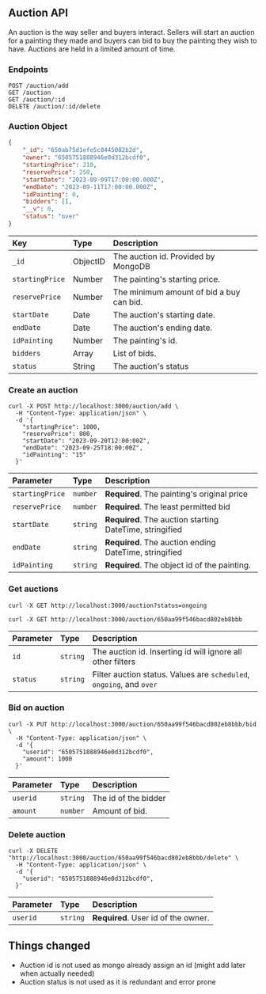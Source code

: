 ## Auction API

An auction is the way seller and buyers interact. Sellers will start an auction for a painting they made and buyers can bid to buy the painting they wish to have. Auctions are held in a limited amount of time.

### Endpoints

```
POST /auction/add
GET /auction
GET /auction/:id
DELETE /auction/:id/delete
```

### Auction Object

```json
{
	"_id": "650ab75d1efe5c8445082b2d",
	"owner": "6505751888946e0d312bcdf0",
	"startingPrice": 210,
	"reservePrice": 250,
	"startDate": "2023-09-09T17:00:00.000Z",
	"endDate": "2023-09-11T17:00:00.000Z",
	"idPainting": 0,
	"bidders": [],
	"__v": 0,
	"status": "over"
}
```

| Key             | Type     | Description                              |
| :-------------- | :------- | :--------------------------------------- |
| `_id`           | ObjectID | The auction id. Provided by MongoDB      |
| `startingPrice` | Number   | The painting's starting price.           |
| `reservePrice`  | Number   | The minimum amount of bid a buy can bid. |
| `startDate`     | Date     | The auction's starting date.             |
| `endDate`       | Date     | The auction's ending date.               |
| `idPainting`    | Number   | The painting's id.                       |
| `bidders`       | Array    | List of bids.                            |
| `status`        | String   | The auction's status                     |

### Create an auction

```shell
curl -X POST http://localhost:3000/auction/add \
  -H "Content-Type: application/json" \
  -d '{
    "startingPrice": 1000,
    "reservePrice": 800,
    "startDate": "2023-09-20T12:00:00Z",
    "endDate": "2023-09-25T18:00:00Z",
    "idPainting": "15"
  }'
```

| Parameter       | Type     | Description                                              |
| :-------------- | :------- | :------------------------------------------------------- |
| `startingPrice` | `number` | **Required**. The painting's original price              |
| `reservePrice`  | `number` | **Required**. The least permitted bid                    |
| `startDate`     | `string` | **Required**. The auction starting DateTime, stringified |
| `endDate`       | `string` | **Required**. The auction ending DateTime, stringified   |
| `idPainting`    | `string` | **Required**. The object id of the painting.             |

### Get auctions

```shell
curl -X GET http://localhost:3000/auction?status=ongoing
```

```shell
curl -X GET http://localhost:3000/auction/650aa99f546bacd802eb8bbb
```

| Parameter | Type     | Description                                                          |
| :-------- | :------- | :------------------------------------------------------------------- |
| `id`      | `string` | The auction id. Inserting id will ignore all other filters           |
| `status`  | `string` | Filter auction status. Values are `scheduled`, `ongoing`, and `over` |

### Bid on auction

```shell
curl -X PUT http://localhost:3000/auction/650aa99f546bacd802eb8bbb/bid \
  -H "Content-Type: application/json" \
  -d '{
    "userid": "6505751888946e0d312bcdf0",
    "amount": 1000
  }'
```

| Parameter | Type     | Description          |
| :-------- | :------- | :------------------- |
| `userid`  | `string` | The id of the bidder |
| `amount`  | `number` | Amount of bid.       |

### Delete auction

```shell
curl -X DELETE "http://localhost:3000/auction/650aa99f546bacd802eb8bbb/delete" \
  -H "Content-Type: application/json" \
  -d '{
    "userid": "6505751888946e0d312bcdf0",
  }'

```

| Parameter | Type     | Description                         |
| :-------- | :------- | :---------------------------------- |
| `userid`  | `string` | **Required**. User id of the owner. |

## Things changed

- Auction id is not used as mongo already assign an id (might add later when actually needed)
- Auction status is not used as it is redundant and error prone
